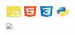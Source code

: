 <div>
    <a href="https://github.com/GuilhermeNied"></a>
    <img  height="150em"  src="https://github-readme-stats.vercel.app/api?username=GuilhermeNied&show_icons=true&theme=nightowl" alt="">
    <img  height="150em"  src="https://github-readme-stats.vercel.app/api/top-langs/?username=GuilhermeNied&layout=compact&langcounts=16&theme=nightowl" alt="">
</div>

<div style="display: inline-block"><br>
    <img align = "center" alt = "Gui-JS" height="30" width="40" src="https://raw.githubusercontent.com/devicons/devicon/master/icons/javascript/javascript-plain.svg">
    <img align = "center" alt = "Gui-HTML" height="30" width="40" src="https://raw.githubusercontent.com/devicons/devicon/master/icons/html5/html5-original.svg">
    <img align = "center" alt = "Gui-CSS" height="30" width="40" src="https://raw.githubusercontent.com/devicons/devicon/master/icons/css3/css3-original.svg">
    <img align = "center" alt = "Gui-Python" height="30" width="40" src="https://raw.githubusercontent.com/devicons/devicon/master/icons/python/python-original.svg">

</div>

<div><br>
<a href="https://www.linkedin.com/in/guilherme-n-ab6566180/" target="_blank"><img src="https://img.shields.io/badge/-LinkedIn-%230077B5?style=for-the-badge&logo=linkedin&logoColor=white" target="_blank"></a>
</div>
